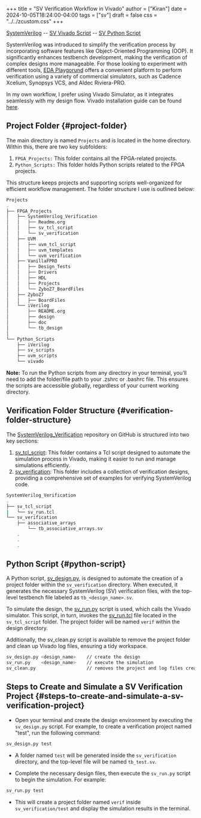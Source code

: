 +++
title = "SV Verification Workflow in Vivado"
author = ["Kiran"]
date = 2024-10-05T18:24:00-04:00
tags = ["sv"]
draft = false
css = "../../zcustom.css"
+++

[SystemVerilog](https://github.com/24x7fpga/SystemVerilog_Verification) -- [SV Vivado Script](https://github.com/24x7fpga/SystemVerilog_Verification/blob/main/sv_tcl_script/sv_run.tcl) -- [SV Python Script](https://github.com/24x7fpga/PythonScripts/tree/master/sv_scripts)

SystemVerilog was introduced to simplify the verification process by incorporating software features like Object-Oriented Programming (OOP). It significantly enhances testbench development, making the verification of complex designs more manageable. For those looking to experiment with different tools, [EDA Playgorund](https://www.edaplayground.com/)  offers a convenient platform to perform verification using a variety of commercial simulators, such as Cadence Xcelium, Synopsys VCS, and Aldec Riviera-PRO.

In my own workflow, I prefer using Vivado Simulator, as it integrates seamlessly with my design flow. Vivado installation guide can be found [here](https://24x7fpga.com/rtl_directory/2024_07_28_10_50_56_vivado_installation/).


## Project Folder {#project-folder}

The main directory is named `Projects` and is located in the home directory. Within this, there are two key subfolders:

1.  `FPGA_Projects:` This folder contains all the FPGA-related projects.
2.  `Python_Scripts:` This folder holds Python scripts related to the FPGA projects.

This structure keeps projects and supporting scripts well-organized for efficient workflow management. The folder structure I use is outlined below:

```bash
Projects
.
├── FPGA_Projects
│   ├── SystemVerilog_Verification
│   │   ├── Readme.org
│   │   ├── sv_tcl_script
│   │   └── sv_verification
│   ├── UVM
│   │   ├── uvm_tcl_script
│   │   ├── uvm_templates
│   │   └── uvm_verification
│   ├── VanillaFPRO
│   │   ├── Design_Tests
│   │   ├── Drivers
│   │   ├── HDL
│   │   ├── Projects
│   │   └── ZyboZ7_BoardFiles
│   ├── ZyboZ7
│   │   ├── BoardFiles
│   └── iVerilog
│       ├── README.org
│       ├── design
│       ├── doc
│       └── tb_design
│
└── Python_Scripts
    ├── iVerilog
    ├── sv_scripts
    ├── uvm_scripts
    └── vivado
```

**Note:** To run the Python scripts from any directory in your terminal, you’ll need to add the folder/file path to your .zshrc or .bashrc file. This ensures the scripts are accessible globally, regardless of your current working directory.


## Verification Folder Structure {#verification-folder-structure}

The [SystemVerilog_Verification](https://github.com/24x7fpga/SystemVerilog_Verification/tree/main) repository on GitHub is structured into two key sections:

1.  [sv_tcl_script](https://github.com/24x7fpga/SystemVerilog_Verification/tree/main/sv_tcl_script): This folder contains a Tcl script designed to automate the simulation process in Vivado, making it easier to run and manage simulations efficiently.
2.  [sv_verification](https://github.com/24x7fpga/SystemVerilog_Verification/tree/main/sv_verification): This folder includes a collection of verification designs, providing a comprehensive set of examples for verifying SystemVerilog code.

<!--listend-->

```bash
SystemVerilog_Verification
.
├── sv_tcl_script
|   └── sv_run.tcl
└── sv_verification
    ├── associative_arrays
        └── tb_associative_arrays.sv
    .
    .
    .
```


## Python Script {#python-script}

A Python script, [sv_design.py](https://github.com/24x7fpga/PythonScripts/blob/master/sv_scripts/sv_design.py), is designed to automate the creation of a project folder within the `sv_verification` directory. When executed, it generates the necessary SystemVerilog (SV) verification files, with the top-level testbench file labeled as `tb_<design_name>.sv`.

To simulate the design, the [sv_run.py](https://github.com/24x7fpga/PythonScripts/blob/master/sv_scripts/sv_run.py) script is used, which calls the Vivado simulator. This script, in turn, invokes the [sv_run.tcl](https://github.com/24x7fpga/SystemVerilog_Verification/blob/main/sv_tcl_script/sv_run.tcl) file located in the `sv_tcl_script` folder. The project folder will be named `verif` within the design directory.

Additionally, the sv_clean.py script is available to remove the project folder and clean up Vivado log files, ensuring a tidy workspace.

```bash
sv_design.py <design_name>    // create the design
sv_run.py    <design_name>    // execute the simulation
sv_clean.py                   // removes the project and log files created by Vivado
```


## Steps to Create and Simulate a SV Verification Project {#steps-to-create-and-simulate-a-sv-verification-project}

-   Open your terminal and create the design environment by executing the `sv_design.py` script. For example, to create a verification project named "test", run the following command:

<!--listend-->

```bash
sv_design.py test
```

-   A folder named `test` will be generated inside the `sv_verification` directory, and the top-level file will be named `tb_test.sv`.

-   Complete the necessary design files, then execute the `sv_run.py` script to begin the simulation. For example:

<!--listend-->

```bash
sv_run.py test
```

-   This will create a project folder named `verif` inside `sv_verification/test` and display the simulation results in the terminal.

